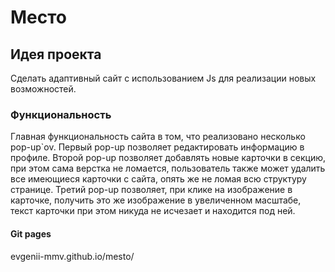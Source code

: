 # Место
## Идея проекта
Сделать адаптивный сайт с использованием Js для реализации новых возможностей.
### Функциональность
Главная функциональность сайта в том, что реализовано несколько pop-up`ov. Первый pop-up позволяет редактировать информацию в профиле. Второй pop-up позволяет добавлять новые карточки в секцию, при этом сама верстка не ломается, пользователь также может удалить все имеющиеся карточки с сайта, опять же не ломая всю структуру странице. Третий pop-up позволяет, при клике на изображение в карточке, получить это же изображение в увеличенном масштабе, текст карточки при этом никуда не исчезает и находится под ней.
#### Git pages
evgenii-mmv.github.io/mesto/
